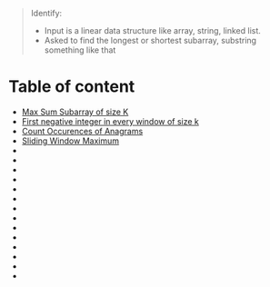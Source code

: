 > Identify:
> - Input is a linear data structure like array, string, linked list.
> - Asked to find the longest or shortest subarray, substring something like that

# Table of content
- [Max Sum Subarray of size K ](https://practice.geeksforgeeks.org/problems/max-sum-subarray-of-size-k5313/1)
- [First negative integer in every window of size k](https://practice.geeksforgeeks.org/problems/first-negative-integer-in-every-window-of-size-k3345/1#)
- [Count Occurences of Anagrams](https://practice.geeksforgeeks.org/problems/count-occurences-of-anagrams5839/1#)
- [Sliding Window Maximum](https://www.interviewbit.com/problems/sliding-window-maximum/#)
- []()
- []()
- []()
- []()
- []()
- []()
- []()
- []()
- []()
- []()
- []()
- []()
- []()
- []()
